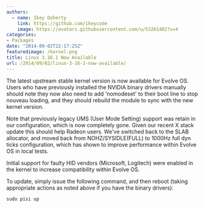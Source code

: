```yaml
---
authors:
  - name: Ikey Doherty
    link: https://github.com/ikeycode
    image: https://avatars.githubusercontent.com/u/53261402?v=4
categories:
- Packages
date: "2014-09-02T22:17:25Z"
featuredimage: /kernel.png
title: Linux 3.16.1 Now Available
url: /2014/09/02/linux-3-16-1-now-available/
---
```


The latest upstream stable kernel version is now available for Evolve OS. Users who have previously installed the NVIDIA binary drivers manually 
should note they now also need to add 'nomodeset' to their boot line to stop nouveau loading, and they should rebuild the module to sync with the new kernel version.
<!--more-->
Note that previously legacy UMS (User Mode Setting) support was retain in our configuration, which is now completely gone. Given our recent X stack update 
this should help Radeon users. We've switched back to the SLAB allocator, and moved back from NOHZ/SYSIDLE(FULL) to 1000Hz full dyn ticks configuration, 
which has shown to improve performance within Evolve OS in local tests.

Initial support for faulty HID vendors (Microsoft, Logitech) were enabled in the kernel to increase compatibility within Evolve OS.

To update, simply issue the following command, and then reboot (taking appropriate actions as noted above if you have the binary drivers):

```
sudo pisi up
```
